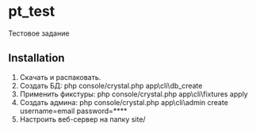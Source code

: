 pt_test
=======
Тестовое задание

Installation
------------
1. Скачать и распаковать.
2. Создать БД: php console/crystal.php app\cli\db_create 
3. Применить фикстуры: php console/crystal.php app\cli\fixtures apply 
3. Создать админа: php console/crystal.php app\cli\admin create username=email password=****
4. Настроить веб-сервер на папку site/
